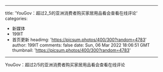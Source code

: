 
---
title: 'YouGov：超过2_5的亚洲消费者购买家居用品看会查看在线评论'
categories: 
 - 新媒体
 - 199IT
 - 首页更新
headimg: 'https://picsum.photos/400/300?random=4783'
author: 199IT
comments: false
date: Sun, 06 Mar 2022 18:06:51 GMT
thumbnail: 'https://picsum.photos/400/300?random=4783'
---

<div>   
YouGov：超过2/5的亚洲消费者购买家居用品看会查看在线评论  
</div>
            